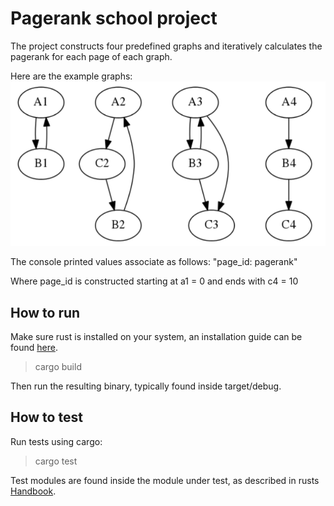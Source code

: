 # Pagerank school project

The project constructs four predefined graphs and iteratively calculates the pagerank for each page of each graph.

Here are the example graphs: ![example_graphs](example_graphs.png)

The console printed values associate as follows: "page_id: pagerank"

Where page_id is constructed starting at a1 = 0 and ends with c4 = 10

## How to run

Make sure rust is installed on your system, an installation guide can be found [here](https://www.rust-lang.org/tools/install).

> cargo build

Then run the resulting binary, typically found inside target/debug.

## How to test

Run tests using cargo:

> cargo test

Test modules are found inside the module under test, as described in rusts [Handbook](https://doc.rust-lang.org/book/ch11-01-writing-tests.html).
